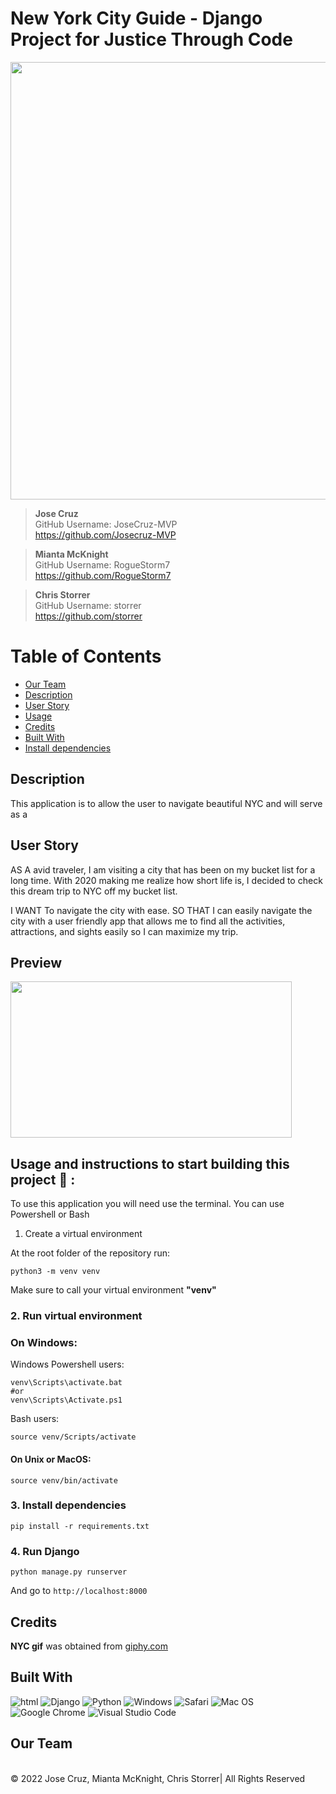 # New York City Guide - Django Project for Justice Through Code

<p align="center">
  <img 
    width="700"
    height="700"
    src="assets\boroughs.gif"
  >
</p>


> **Jose Cruz**<br>
> GitHub Username: JoseCruz-MVP<br> https://github.com/Josecruz-MVP

> **Mianta McKnight**<br>
> GitHub Username: RogueStorm7<br> https://github.com/RogueStorm7

> **Chris Storrer**<br>
> GitHub Username: storrer<br> https://github.com/storrer

# Table of Contents

- [Our Team](#our-team)
- [Description](#description)
- [User Story](#user-story)
- [Usage](#usage)
- [Credits](#credits)
- [Built With](#built-with)
- [Install dependencies](#install-dependencies)

## Description

This application is to allow the user to navigate beautiful NYC and will serve as a

## User Story
AS A avid traveler, I am visiting a city that has been on my bucket list for a long time. With 2020 making me realize how short life is, I decided to check this dream trip to NYC off my bucket list.

I WANT To navigate the city with ease.
SO THAT I can easily navigate the city with a user friendly app that allows me to find all the activities, attractions, and sights easily so I can maximize my trip.

## Preview
<p align="left">
  <img 
    width="450"
    height="250"
    src="assets\Screenshot (236).png"
  >
</p>

## Usage and instructions to start building this project 📖 :
To use this application you will need use the terminal. You can use Powershell or Bash
 1. Create a virtual environment

At the root folder of the repository run:

```
python3 -m venv venv
```

Make sure to call your virtual environment **"venv"**

### 2. Run virtual environment

### On Windows:

Windows Powershell users:

```
venv\Scripts\activate.bat
#or
venv\Scripts\Activate.ps1
```

Bash users:

```
source venv/Scripts/activate
```

#### On Unix or MacOS:

```
source venv/bin/activate
```

### 3. Install dependencies

```
pip install -r requirements.txt
```

### 4. Run Django

```
python manage.py runserver
```

And go to `http://localhost:8000`

## Credits
**NYC gif** was obtained from [giphy.com](https://media1.giphy.com/media/47C87Og388K5BYCmTC/giphy.gif?cid=6c09b9521aa656c3f38f6e9fe8a29b40e3526e9ba1d88ed8&rid=giphy.gif&ct=g)
## Built With

![html](https://img.shields.io/badge/-HTML5-E34F26?logo=html5&logoColor=white&logoWidth=30)
![Django](https://img.shields.io/badge/django-%23092E20.svg?style=for-the-badge&logo=django&logoColor=white)
![Python](https://img.shields.io/badge/python-3670A0?style=for-the-badge&logo=python&logoColor=ffdd54)
![Windows](https://img.shields.io/badge/Windows-0078D6?style=for-the-badge&logo=windows&logoColor=white)
![Safari](https://img.shields.io/badge/Safari-000000?style=for-the-badge&logo=Safari&logoColor=white)
![Mac OS](https://img.shields.io/badge/mac%20os-000000?style=for-the-badge&logo=macos&logoColor=F0F0F0)
![Google Chrome](https://img.shields.io/badge/Google%20Chrome-4285F4?style=for-the-badge&logo=GoogleChrome&logoColor=white)
![Visual Studio Code](https://img.shields.io/badge/Visual%20Studio%20Code-0078d7.svg?style=for-the-badge&logo=visual-studio-code&logoColor=white)
## Our Team


</details>
<br>
&copy; 2022 Jose Cruz, Mianta McKnight, Chris Storrer| All Rights Reserved</p>
